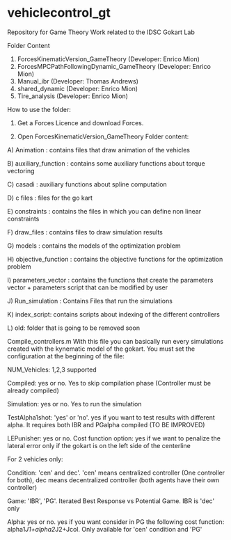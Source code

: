 # vehiclecontrol_gt

Repository for Game Theory Work related to the IDSC Gokart Lab

Folder Content

1) ForcesKinematicVersion_GameTheory (Developer: Enrico Mion)
2) ForcesMPCPathFollowingDynamic_GameTheory (Developer: Enrico Mion)
3) Manual_ibr (Developer: Thomas Andrews)
4) shared_dynamic (Developer: Enrico Mion)
5) Tire_analysis  (Developer: Enrico Mion)

How to use the folder:
1) Get a Forces Licence and download Forces.

2) Open ForcesKinematicVersion_GameTheory
Folder content:

A) Animation : contains files that draw animation of the vehicles

B) auxiliary_function : contains some auxiliary functions about torque vectoring

C) casadi : auxiliary functions about spline computation

D) c files : files for the go kart

E) constraints : contains the files in which you can define non linear constraints

F) draw_files : contains files to draw simulation results

G) models : contains the models of the optimization problem

H) objective_function : contains the objective functions for the optimization problem

I) parameters_vector : contains the functions that create the parameters vector + parameters script that can be modified by user

J) Run_simulation : Contains Files that run the simulations 

K) index_script: contains scripts about indexing of the different controllers

L) old: folder that is going to be removed soon

Compile_controllers.m With this file you can basically run every simulations created with the kynematic model of the gokart. You must set the configuration at the beginning of the file:

NUM_Vehicles: 1,2,3 supported

Compiled: yes or no. Yes to skip compilation phase (Controller must be already compiled)

Simulation: yes or no. Yes to run the simulation

TestAlpha1shot: 'yes' or 'no'. yes if you want to test results with different alpha. It requires both IBR and PGalpha compiled (TO BE IMPROVED)

LEPunisher: yes or no. Cost function option: yes if we want to penalize the lateral error only if the gokart is on the left side of the centerline

For 2 vehicles only:

Condition: 'cen' and dec'. 'cen' means centralized controller (One controller for both), dec means decentralized controller (both agents have their own controller)

Game: 'IBR', 'PG'. Iterated Best Response vs Potential Game. IBR is 'dec' only

Alpha: yes or no. yes if you want consider in PG the following cost function: alpha1*J1+alpha2*J2+Jcol. Only available for 'cen' condition and 'PG'

